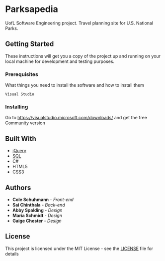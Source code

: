# Parksapedia
UofL Software Engineering project. Travel planning site for U.S. National Parks.

## Getting Started

These instructions will get you a copy of the project up and running on your local machine for development and testing purposes.

### Prerequisites

What things you need to install the software and how to install them

```
Visual Studio
```

### Installing

Go to https://visualstudio.microsoft.com/downloads/ and get the free Community version

## Built With

* [jQuery](https://jquery.com/)
* [SQL](https://docs.microsoft.com/en-us/sql/ssms/download-sql-server-management-studio-ssms?view=sql-server-ver15)
* C#
* HTML5
* CSS3

## Authors

* **Cole Schuhmann** - *Front-end*
* **Sai Chinthala** - *Back-end*
* **Abby Spalding** - *Design*
* **Maria Schmidt** - *Design*
* **Gaige Chester** - *Design*

## License

This project is licensed under the MIT License - see the [LICENSE](LICENSE) file for details
